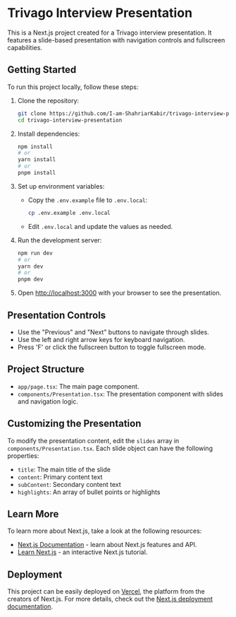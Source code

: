 # Trivago Interview Presentation

This is a Next.js project created for a Trivago interview presentation. It features a slide-based presentation with navigation controls and fullscreen capabilities.

## Getting Started

To run this project locally, follow these steps:

1. Clone the repository:
   ```bash
   git clone https://github.com/I-am-ShahriarKabir/trivago-interview-presentation.git
   cd trivago-interview-presentation
   ```

2. Install dependencies:
   ```bash
   npm install
   # or
   yarn install
   # or
   pnpm install
   ```

3. Set up environment variables:
   - Copy the `.env.example` file to `.env.local`:
     ```bash
     cp .env.example .env.local
     ```
   - Edit `.env.local` and update the values as needed.

4. Run the development server:
   ```bash
   npm run dev
   # or
   yarn dev
   # or
   pnpm dev
   ```

5. Open [http://localhost:3000](http://localhost:3000) with your browser to see the presentation.

## Presentation Controls

- Use the "Previous" and "Next" buttons to navigate through slides.
- Use the left and right arrow keys for keyboard navigation.
- Press 'F' or click the fullscreen button to toggle fullscreen mode.

## Project Structure

- `app/page.tsx`: The main page component.
- `components/Presentation.tsx`: The presentation component with slides and navigation logic.

## Customizing the Presentation

To modify the presentation content, edit the `slides` array in `components/Presentation.tsx`. Each slide object can have the following properties:

- `title`: The main title of the slide
- `content`: Primary content text
- `subContent`: Secondary content text
- `highlights`: An array of bullet points or highlights

## Learn More

To learn more about Next.js, take a look at the following resources:

- [Next.js Documentation](https://nextjs.org/docs) - learn about Next.js features and API.
- [Learn Next.js](https://nextjs.org/learn) - an interactive Next.js tutorial.

## Deployment

This project can be easily deployed on [Vercel](https://vercel.com/), the platform from the creators of Next.js. For more details, check out the [Next.js deployment documentation](https://nextjs.org/docs/deployment).
